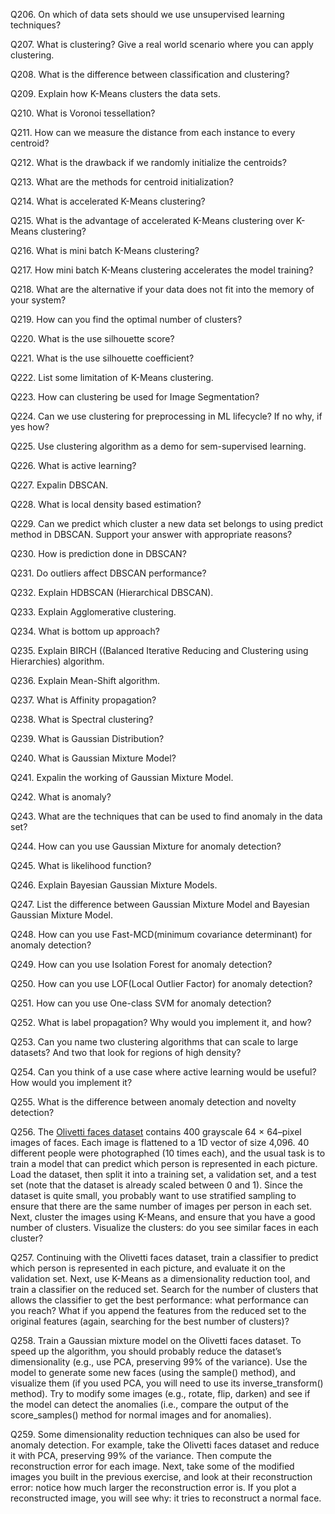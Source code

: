 Q206. On which of data sets should we use unsupervised learning techniques?

Q207. What is clustering? Give a real world scenario where you can apply clustering.

Q208. What is the difference between classification and clustering?

Q209. Explain how K-Means clusters the data sets.

Q210. What is Voronoi tessellation?

Q211. How can we measure the distance from each instance to every centroid?

Q212. What is the drawback if we randomly initialize the centroids?

Q213. What are the methods for centroid initialization?

Q214. What is accelerated K-Means clustering?

Q215. What is the advantage of accelerated K-Means clustering over K-Means clustering?

Q216. What is mini batch K-Means clustering?

Q217. How mini batch K-Means clustering accelerates the model training?

Q218. What are the alternative if your data does not fit into the memory of your system?

Q219. How can you find the optimal number of clusters?

Q220. What is the use silhouette score?

Q221. What is the use silhouette coefficient?

Q222. List some limitation of K-Means clustering.

Q223. How can clustering be used for Image Segmentation?

Q224. Can we use clustering for preprocessing in ML lifecycle? If no why, if yes how?

Q225. Use clustering algorithm as a demo for sem-supervised learning.

Q226. What is active learning?

Q227. Expalin DBSCAN.

Q228. What is local density based estimation?

Q229. Can we predict which cluster a new data set belongs to using predict method in DBSCAN. Support your answer with appropriate reasons?

Q230. How is prediction done in DBSCAN?

Q231. Do outliers affect DBSCAN performance?

Q232. Explain HDBSCAN (Hierarchical DBSCAN).

Q233. Explain Agglomerative clustering.

Q234. What is bottom up approach?

Q235. Explain BIRCH ((Balanced Iterative Reducing and Clustering using Hierarchies) algorithm.

Q236. Explain Mean-Shift algorithm.

Q237. What is Affinity propagation?

Q238. What is Spectral clustering?

Q239. What is Gaussian Distribution?

Q240. What is Gaussian Mixture Model?

Q241. Expalin the working of Gaussian Mixture Model.

Q242. What is anomaly?

Q243. What are the techniques that can be used to find anomaly in the data set?

Q244. How can you use Gaussian Mixture for anomaly detection?

Q245. What is likelihood function?

Q246. Explain Bayesian Gaussian Mixture Models.

Q247. List the difference between Gaussian Mixture Model and Bayesian Gaussian Mixture Model.

Q248. How can you use Fast-MCD(minimum covariance determinant) for anomaly detection?

Q249. How can you use Isolation Forest for anomaly detection?

Q250. How can you use LOF(Local Outlier Factor) for anomaly detection?

Q251. How can you use One-class SVM for anomaly detection?

Q252. What is label propagation? Why would you implement it, and how?

Q253. Can you name two clustering algorithms that can scale to large datasets? And two that look for regions of high density?

Q254. Can you think of a use case where active learning would be useful? How would
you implement it?

Q255. What is the difference between anomaly detection and novelty detection?

Q256. The [Olivetti faces dataset](https://www.kaggle.com/code/serkanpeldek/face-recognition-on-olivetti-dataset) contains 400 grayscale 64 × 64–pixel images of faces. Each image is flattened to a 1D vector of size 4,096. 40 different people were photographed (10 times each), and the usual task is to train a model that
can predict which person is represented in each picture. Load the dataset, then split it into a training set, a validation set, and a test set (note that the dataset is already scaled between 0 and 1). Since the dataset is quite small, you probably want to use stratified sampling to ensure that there are the same number of images per person in each set. Next, cluster the images using K-Means, and ensure that you have a good number of clusters.
Visualize the clusters: do you see similar faces in each cluster?

Q257. Continuing with the Olivetti faces dataset, train a classifier to predict which person is represented in each picture, and evaluate it on the validation set. Next, use K-Means as a dimensionality reduction tool, and train a classifier on the reduced set. Search for the number of clusters that allows the classifier to get the best performance: what performance can you reach? What if you append the features from the reduced set to the original features (again, searching for the best number of clusters)?

Q258. Train a Gaussian mixture model on the Olivetti faces dataset. To speed up the
algorithm, you should probably reduce the dataset’s dimensionality (e.g., use
PCA, preserving 99% of the variance). Use the model to generate some new faces
(using the sample() method), and visualize them (if you used PCA, you will need
to use its inverse_transform() method). Try to modify some images (e.g.,
rotate, flip, darken) and see if the model can detect the anomalies (i.e., compare
the output of the score_samples() method for normal images and for anomalies).

Q259. Some dimensionality reduction techniques can also be used for anomaly detection. For example, take the Olivetti faces dataset and reduce it with PCA, preserving 99% of the variance. Then compute the reconstruction error for each image.
Next, take some of the modified images you built in the previous exercise, and
look at their reconstruction error: notice how much larger the reconstruction
error is. If you plot a reconstructed image, you will see why: it tries to reconstruct
a normal face.
